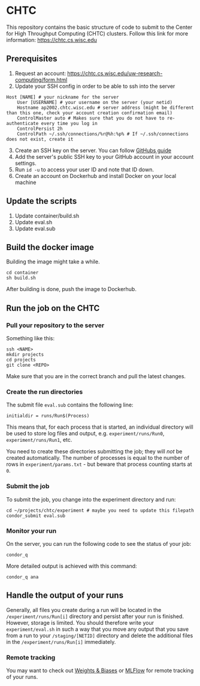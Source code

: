 # CHTC

This repository contains the basic structure of code to submit to the 
Center for High Throughput Computing (CHTC) clusters. 
Follow this link for more information: https://chtc.cs.wisc.edu


## Prerequisites

1. Request an account: https://chtc.cs.wisc.edu/uw-research-computing/form.html
2. Update your SSH config in order to be able to ssh into the server

```
Host [NAME] # your nickname for the server
    User [USERNAME] # your username on the server (your netid)
	Hostname ap2002.chtc.wisc.edu # server address (might be different than this one, check your account creation confirmation email)
    ControlMaster auto # Makes sure that you do not have to re-authenticate every time you log in
    ControlPersist 2h
    ControlPath ~/.ssh/connections/%r@%h:%p% # If ~/.ssh/connections does not exist, create it
```

3. Create an SSH key on the server. You can follow [GitHubs guide](https://docs.github.com/de/authentication/connecting-to-github-with-ssh/generating-a-new-ssh-key-and-adding-it-to-the-ssh-agent)
4. Add the server's public SSH key to your GitHub account in your account settings.
5. Run `id -u` to access your user ID and note that ID down.
6. Create an account on Dockerhub and install Docker on your local machine

## Update the scripts

1. Update container/build.sh
2. Update eval.sh
3. Update eval.sub


## Build the docker image

Building the image might take a while.

```
cd container
sh build.sh
```

After building is done, push the image to Dockerhub.


## Run the job on the CHTC

### Pull your repository to the server

Something like this:

```
ssh <NAME>
mkdir projects
cd projects
git clone <REPO>
```

Make sure that you are in the correct branch and pull the latest changes.

### Create the run directories

The submit file `eval.sub` contains the following line:

```
initialdir = runs/Run$(Process)
```

This means that, for each process that is started, an individual directory will be
used to store log files and output, e.g. `experiment/runs/Run0`, `experiment/runs/Run1`,
etc.

You need to create these directories submitting the job; they will *not* be created
automatically. The number of processes is equal to the number of rows in 
`experiment/params.txt` - but beware that process counting starts at `0`.

### Submit the job

To submit the job, you change into the experiment directory and run:

```
cd ~/projects/chtc/experiment # maybe you need to update this filepath
condor_submit eval.sub
```

### Monitor your run

On the server, you can run the following code to see the status of your job:

```
condor_q
```

More detailed output is achieved with this command:

```
condor_q ana
```

## Handle the output of your runs

Generally, all files you create during a run will be located in the
`/experiment/runs/Run[i]` directory and persist after your run is finished. 
However, storage is limited. 
You should therefore write your `experiment/eval.sh` in such a way that you
move any output that you save from a run to your `/staging/[NETID]` directory and
delete the additional files in the `/experiment/runs/Run[i]` immediately.

### Remote tracking

You may want to check out [Weights & Biases](https://wandb.ai/site) or 
[MLFlow](https://mlflow.org) for remote tracking of your runs.


